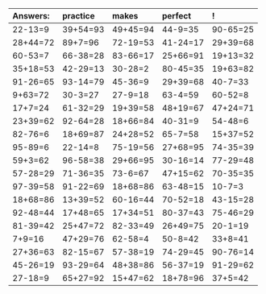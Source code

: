 | Answers: | practice | makes | perfect | ! |
| :--- | :--- | :--- | :--- | :--- |
| 22-13=9 | 39+54=93 | 49+45=94 | 44-9=35 | 90-65=25 | 
| 28+44=72 | 89+7=96 | 72-19=53 | 41-24=17 | 29+39=68 | 
| 60-53=7 | 66-38=28 | 83-66=17 | 25+66=91 | 19+13=32 | 
| 35+18=53 | 42-29=13 | 30-28=2 | 80-45=35 | 19+63=82 | 
| 91-26=65 | 93-14=79 | 45-36=9 | 29+39=68 | 40-7=33 | 
| 9+63=72 | 30-3=27 | 27-9=18 | 63-4=59 | 60-52=8 | 
| 17+7=24 | 61-32=29 | 19+39=58 | 48+19=67 | 47+24=71 | 
| 23+39=62 | 92-64=28 | 18+66=84 | 40-31=9 | 54-48=6 | 
| 82-76=6 | 18+69=87 | 24+28=52 | 65-7=58 | 15+37=52 | 
| 95-89=6 | 22-14=8 | 75-19=56 | 27+68=95 | 74-35=39 | 
| 59+3=62 | 96-58=38 | 29+66=95 | 30-16=14 | 77-29=48 | 
| 57-28=29 | 71-36=35 | 73-6=67 | 47+15=62 | 70-35=35 | 
| 97-39=58 | 91-22=69 | 18+68=86 | 63-48=15 | 10-7=3 | 
| 18+68=86 | 13+39=52 | 60-16=44 | 70-52=18 | 43-15=28 | 
| 92-48=44 | 17+48=65 | 17+34=51 | 80-37=43 | 75-46=29 | 
| 81-39=42 | 25+47=72 | 82-33=49 | 26+49=75 | 20-1=19 | 
| 7+9=16 | 47+29=76 | 62-58=4 | 50-8=42 | 33+8=41 | 
| 27+36=63 | 82-15=67 | 57-38=19 | 74-29=45 | 90-76=14 | 
| 45-26=19 | 93-29=64 | 48+38=86 | 56-37=19 | 91-29=62 | 
| 27-18=9 | 65+27=92 | 15+47=62 | 18+78=96 | 37+5=42 | 
